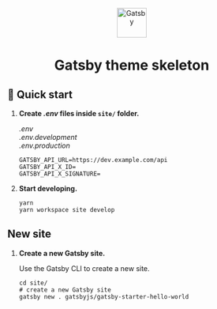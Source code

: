 <p align="center">
  <a href="https://www.gatsbyjs.org">
    <img alt="Gatsby" src="https://www.gatsbyjs.org/monogram.svg" width="60" />
  </a>
</p>
<h1 align="center">
  Gatsby theme skeleton
</h1>

## 🚀 Quick start

1.  **Create _.env_ files inside `site/` folder.**

    _.env<br>
    .env.development<br>
    .env.production_

    ```
    GATSBY_API_URL=https://dev.example.com/api
    GATSBY_API_X_ID=
    GATSBY_API_X_SIGNATURE=
    ```

2.  **Start developing.**

    ```shell
    yarn
    yarn workspace site develop
    ```

## New site

1.  **Create a new Gatsby site.**

    Use the Gatsby CLI to create a new site.

    ```shell
    cd site/
    # create a new Gatsby site
    gatsby new . gatsbyjs/gatsby-starter-hello-world
    ```
